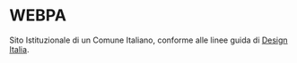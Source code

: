 # WEBPA
Sito Istituzionale di un Comune Italiano, conforme alle linee guida di <a href="https://designers.italia.it/progetti/siti-web-comuni/" rel="nofollow noreferrer noopener" target="_blank">Design Italia</a>.
